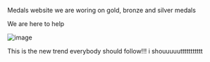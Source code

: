 Medals website
we are woring on gold, bronze and silver medals

We are here to help


![image](https://user-images.githubusercontent.com/42658074/44812534-5420b180-ab8c-11e8-9981-185a7bcc2d41.png)

This is the new trend everybody should follow!!!
i shouuuuuttttttttttt

